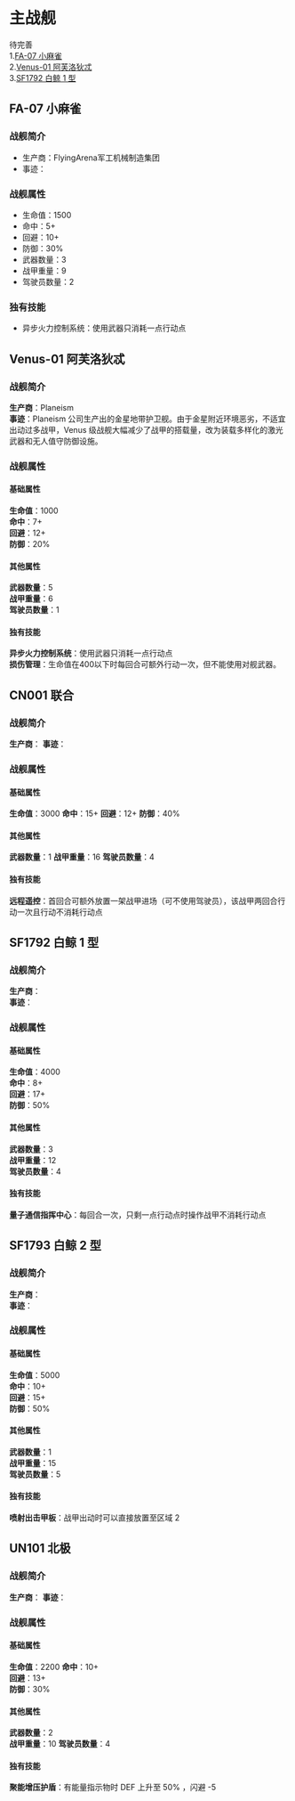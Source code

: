 # 主战舰
待完善  
1.[FA-07 小麻雀](#fa-07-小麻雀)  
2.[Venus-01 阿芙洛狄忒](#venus-01-阿芙洛狄忒)  
3.[SF1792 白鲸 1 型](#sf1792-白鲸-1-型) 

## FA-07 小麻雀
### 战舰简介
+ 生产商：FlyingArena军工机械制造集团
+ 事迹：

### 战舰属性
+ 生命值：1500  
+ 命中：5+  
+ 回避：10+  
+ 防御：30%  
+ 武器数量：3  
+ 战甲重量：9  
+ 驾驶员数量：2
  
### 独有技能
+ 异步火力控制系统：使用武器只消耗一点行动点

## Venus-01 阿芙洛狄忒
### 战舰简介
**生产商**：Planeism   
**事迹**：Planeism 公司生产出的金星地带护卫舰。由于金星附近环境恶劣，不适宜出动过多战甲，Venus 级战舰大幅减少了战甲的搭载量，改为装载多样化的激光武器和无人值守防御设施。
### 战舰属性
#### 基础属性
**生命值**：1000  
**命中**：7+  
**回避**：12+  
**防御**：20%  
#### 其他属性
**武器数量**：5  
**战甲重量**：6  
**驾驶员数量**：1  
#### 独有技能
**异步火力控制系统**：使用武器只消耗一点行动点  
**损伤管理**：生命值在400以下时每回合可额外行动一次，但不能使用对舰武器。

## CN001 联合
### 战舰简介
**生产商**：
**事迹**：
### 战舰属性
#### 基础属性
**生命值**：3000
**命中**：15+
**回避**：12+
**防御**：40%
#### 其他属性
**武器数量**：1
**战甲重量**：16
**驾驶员数量**：4
#### 独有技能
**远程遥控**：首回合可额外放置一架战甲进场（可不使用驾驶员），该战甲两回合行动一次且行动不消耗行动点


## SF1792 白鲸 1 型
### 战舰简介
**生产商**：   
**事迹**：  
### 战舰属性
#### 基础属性
**生命值**：4000  
**命中**：8+  
**回避**：17+  
**防御**：50%
#### 其他属性
**武器数量**：3  
**战甲重量**：12  
**驾驶员数量**：4  
#### 独有技能
**量子通信指挥中心**：每回合一次，只剩一点行动点时操作战甲不消耗行动点

## SF1793 白鲸 2 型
### 战舰简介
**生产商**：  
**事迹**：  
### 战舰属性
#### 基础属性
**生命值**：5000  
**命中**：10+  
**回避**：15+  
**防御**：50%
#### 其他属性
**武器数量**：1  
**战甲重量**：15  
**驾驶员数量**：5
#### 独有技能
**喷射出击甲板**：战甲出动时可以直接放置至区域 2

## UN101 北极
### 战舰简介
**生产商**： 
**事迹**：
### 战舰属性
#### 基础属性
**生命值**：2200
**命中**：10+  
**回避**：13+  
**防御**：30%
#### 其他属性
**武器数量**：2  
**战甲重量**：10 
**驾驶员数量**：4  
#### 独有技能
**聚能增压护盾**：有能量指示物时 DEF 上升至 50% ，闪避 -5


